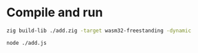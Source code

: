 # Compile and run

```sh
zig build-lib ./add.zig -target wasm32-freestanding -dynamic
```

```sh
node ./add.js
```
